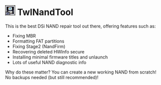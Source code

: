 # ![app icon](icon.bmp) TwlNandTool

This is the best DSi NAND repair tool out there, offering features such as:
- Fixing MBR
- Formatting FAT partitions
- Fixing Stage2 (NandFirm)
- Recovering deleted HWInfo secure
- Installing minimal firmware titles and unlaunch
- Lots of useful NAND diagnostic info

Why do these matter? You can create a new working NAND from scratch! No backups needed (but still recommended)!
